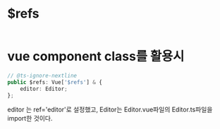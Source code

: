 # $refs

```
```

# vue component class를 활용시 

```typescript
// @ts-ignore-nextline
public $refs: Vue['$refs'] & {
    editor: Editor;
};
```
editor 는 ref='editor'로 설정했고, 
Editor는 Editor.vue파일의 Editor.ts파일을 import한 것이다.